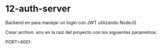 # 12-auth-server
 Backend en para manejar un login con JWT utilizando NodeJS

Crear archivo .env en la raiz del proyecto con los siguientes parametros.

PORT=4001
